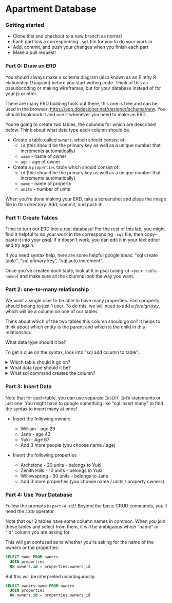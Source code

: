 # Apartment Database  
### Getting started

* Clone this and checkout to a new branch as normal
* Each part has a corresponding `.sql` file for you to do your work in. 
* Add, commit, and push your changes when you finish each part
* Make a pull request!

### Part 0: Draw an ERD
You should always make a schema diagram (also known as an _E_ ntity _R_ elationship _D_ iagram) before you start writing code. Think of this as pseudocoding or making wireframes, but for your database instead of for your js or html.

There are many ERD building tools out there, this one is free and can be used in the browser: https://app.dbdesigner.net/designer/schema/new. You should bookmark it and use it whenever you need to make an ERD.

You're going to create two tables, the columns for which are described below. Think about what data type each column should be.

- Create a table called `owners`, which should consist of:
  + `id` (this should be the primary key as well as a unique number that increments automatically)
  + `name` - name of owner
  + `age` - age of owner
- Create a `properties` table which should consist of:
  + `id` (this should be the primary key as well as a unique number that increments automatically)
  + `name` - name of property
  + `units` - number of units

When you're done making your ERD, take a screenshot and place the image file in this directory. Add, commit, and push it!

### Part 1: Create Tables
Time to turn our ERD into a real database! For the rest of this lab, you might find it helpful to do your work in the corresponding `.sql` file, then copy-paste it into your psql. If it doesn't work, you can edit it in your text editor and try again.

If you need syntax help, here are some helpful google ideas: "sql create table", "sql primary key", "sql auto increment".

Once you've created each table, look at it in psql (using `\d <your-table-name>`) and make sure all the columns look the way you want.

### Part 2: one-to-many relationship
We want a single user to be able to have many properties. Each property should belong to just 1 user. To do this, we will need to add a _foreign key_, which will be a column on one of our tables.

Think about which of the two tables this column should go on? It helps to think about which entity is the parent and which is the child in this relationship.

What data type should it be? 

To get a clue on the syntax, look into "sql add column to table".

<details>
  <summary>Which table should it go on?</summary>
  properties: If it went on owners, that would mean that each owner can have only 1 property, and that each property can have many owners. This is the opposite of what we want.
</details>

<details>
  <summary>What data type should it be?</summary>
  Integer: this foreign key column will correspond to the primary key of the `owners` table, so it should be the same data type as that column.
</details>

<details>
  <summary>What sql command creates the column?</summary>
  ALTER TABLE properties
  ADD owner_id int;
</details>

### Part 3: Insert Data
Note that for each table, you can use separate `INSERT INTO` statements or just one. You might have to google something like "sql insert many" to find the syntax to insert many at once!

* Insert the following owners
    * William - age 29
    * Jane - age 43
    * Yuki - Age 67
    * Add 3 more people (you choose name / age)

* Insert the following properties
    * Archstone - 20 units - belongs to Yuki
    * Zenith Hills - 10 units - belongs to Yuki
    * Willowspring - 30 units - belongs to Jane
    * Add 3 more properties (you choose name / units / property owners)

### Part 4: Use Your Database
Follow the prompts in `part-4.sql`! Beyond the basic CRUD commands, you'll need the `JOIN` operator.

Note that our 2 tables have some column names in common. When you join these tables and select from them, it will be ambiguous which "name" or "id" column you are asking for.

This will get confused as to whether you're asking for the name of the owners or the properties:
```sql
SELECT name FROM owners
  JOIN properties
  ON owners.id = properties.owners_id
```

But this will be interpreted unambiguously:
```sql
SELECT owners.name FROM owners
  JOIN properties
  ON owners.id = properties.owners_id
```
